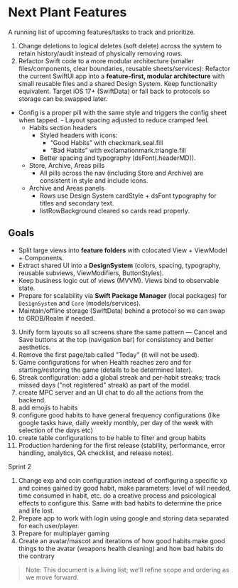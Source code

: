 # Next Plant Features

A running list of upcoming features/tasks to track and prioritize.

1. Change deletions to logical deletes (soft delete) across the system to retain history/audit instead of physically removing rows.
2. Refactor Swift code to a more modular architecture (smaller files/components, clear boundaries, reusable sheets/services):
   Refactor the current SwiftUI app into a **feature-first, modular architecture** with small reusable files and a shared Design System. Keep functionality equivalent. Target iOS 17+ (SwiftData) or fall back to protocols so storage can be swapped later.

- Config is a proper pill with the same style and triggers the config sheet when tapped. - Layout spacing adjusted to reduce cramped feel.
  - Habits section headers
    - Styled headers with icons:
      - “Good Habits” with checkmark.seal.fill
      - “Bad Habits” with exclamationmark.triangle.fill
    - Better spacing and typography (dsFont(.headerMD)).
  - Store, Archive, Areas pills
    - All pills across the nav (including Store and Archive) are consistent in style and include icons.
  - Archive and Areas panels
    - Rows use Design System cardStyle + dsFont typography for titles and secondary text.
    - listRowBackground cleared so cards read properly.

## Goals

- Split large views into **feature folders** with colocated View + ViewModel + Components.
- Extract shared UI into a **DesignSystem** (colors, spacing, typography, reusable subviews, ViewModifiers, ButtonStyles).
- Keep business logic out of views (MVVM). Views bind to observable state.
- Prepare for scalability via **Swift Package Manager** (local packages) for `DesignSystem` and `Core` (models/services).
- Maintain/offline storage (SwiftData) behind a protocol so we can swap to GRDB/Realm if needed.

3. Unify form layouts so all screens share the same pattern — Cancel and Save buttons at the top (navigation bar) for consistency and better aesthetics.
4. Remove the first page/tab called "Today" (it will not be used).
5. Game configurations for when Health reaches zero and for starting/restoring the game (details to be determined later).
6. Streak configuration: add a global streak and per‑habit streaks; track missed days ("not registered" streak) as part of the model.
7. create MPC server and an UI chat to do all the actions from the backend.
8. add emojis to habits
9. configure good habits to have general frequency configurations (like google tasks have, daily weekly monthly, per day of the week with selection of the days etc)
10. create table configurations to be hable to filter and group habits
11. Production hardening for the first release (stability, performance, error handling, analytics, QA checklist, and release notes).

Sprint 2

1. Change exp and coin configuration instead of configuring a specific xp and coines gained by good habit, make parameters: level of will needed, time consumed in habit, etc. do a creative process and psicological effects to configure this. Same with bad habits to determine the price and life lost.
2. Prepare app to work with login using google and storing data separated for each user/player.
3. Prepare for multiplayer gaming
4. Create an avatar/mascot and iterations of how good habits make good things to the avatar (weapons health cleaning) and how bad habits do the contrary

> Note: This document is a living list; we’ll refine scope and ordering as we move forward.
